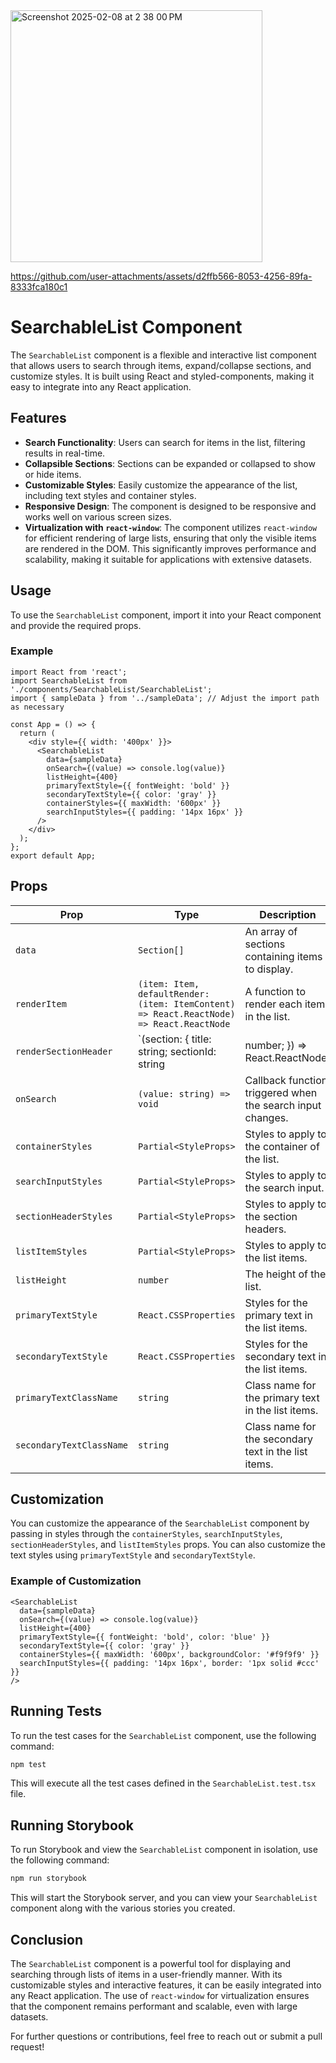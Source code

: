 
<img width="403" alt="Screenshot 2025-02-08 at 2 38 00 PM" src="https://github.com/user-attachments/assets/09e8a991-9652-42af-a038-f5e5b3215973" />


https://github.com/user-attachments/assets/d2ffb566-8053-4256-89fa-8333fca180c1


# SearchableList Component

The `SearchableList` component is a flexible and interactive list component that allows users to search through items, expand/collapse sections, and customize styles. It is built using React and styled-components, making it easy to integrate into any React application.

## Features

- **Search Functionality**: Users can search for items in the list, filtering results in real-time.
- **Collapsible Sections**: Sections can be expanded or collapsed to show or hide items.
- **Customizable Styles**: Easily customize the appearance of the list, including text styles and container styles.
- **Responsive Design**: The component is designed to be responsive and works well on various screen sizes.
- **Virtualization with `react-window`**: The component utilizes `react-window` for efficient rendering of large lists, ensuring that only the visible items are rendered in the DOM. This significantly improves performance and scalability, making it suitable for applications with extensive datasets.


## Usage

To use the `SearchableList` component, import it into your React component and provide the required props.

### Example

```tsx
import React from 'react';
import SearchableList from './components/SearchableList/SearchableList';
import { sampleData } from '../sampleData'; // Adjust the import path as necessary

const App = () => {
  return (
    <div style={{ width: '400px' }}>
      <SearchableList
        data={sampleData}
        onSearch={(value) => console.log(value)}
        listHeight={400}
        primaryTextStyle={{ fontWeight: 'bold' }}
        secondaryTextStyle={{ color: 'gray' }}
        containerStyles={{ maxWidth: '600px' }}
        searchInputStyles={{ padding: '14px 16px' }}
      />
    </div>
  );
};
export default App;
```

## Props

| Prop                     | Type                          | Description                                                                                     |
|--------------------------|-------------------------------|-------------------------------------------------------------------------------------------------|
| `data`                   | `Section[]`                  | An array of sections containing items to display.                                             |
| `renderItem`             | `(item: Item, defaultRender: (item: ItemContent) => React.ReactNode) => React.ReactNode` | A function to render each item in the list.                                                   |
| `renderSectionHeader`    | `(section: { title: string; sectionId: string | number; }) => React.ReactNode` | A function to render the section header.                                                      |
| `onSearch`               | `(value: string) => void`    | Callback function triggered when the search input changes.                                    |
| `containerStyles`        | `Partial<StyleProps>`        | Styles to apply to the container of the list.                                                 |
| `searchInputStyles`      | `Partial<StyleProps>`        | Styles to apply to the search input.                                                           |
| `sectionHeaderStyles`    | `Partial<StyleProps>`        | Styles to apply to the section headers.                                                        |
| `listItemStyles`         | `Partial<StyleProps>`        | Styles to apply to the list items.                                                             |
| `listHeight`             | `number`                     | The height of the list.                                                                         |
| `primaryTextStyle`       | `React.CSSProperties`        | Styles for the primary text in the list items.                                                |
| `secondaryTextStyle`     | `React.CSSProperties`        | Styles for the secondary text in the list items.                                              |
| `primaryTextClassName`   | `string`                     | Class name for the primary text in the list items.                                            |
| `secondaryTextClassName` | `string`                     | Class name for the secondary text in the list items.                                          |

## Customization

You can customize the appearance of the `SearchableList` component by passing in styles through the `containerStyles`, `searchInputStyles`, `sectionHeaderStyles`, and `listItemStyles` props. You can also customize the text styles using `primaryTextStyle` and `secondaryTextStyle`.

### Example of Customization

```tsx
<SearchableList
  data={sampleData}
  onSearch={(value) => console.log(value)}
  listHeight={400}
  primaryTextStyle={{ fontWeight: 'bold', color: 'blue' }}
  secondaryTextStyle={{ color: 'gray' }}
  containerStyles={{ maxWidth: '600px', backgroundColor: '#f9f9f9' }}
  searchInputStyles={{ padding: '14px 16px', border: '1px solid #ccc' }}
/>
```

## Running Tests

To run the test cases for the `SearchableList` component, use the following command:

```bash
npm test
```

This will execute all the test cases defined in the `SearchableList.test.tsx` file.

## Running Storybook

To run Storybook and view the `SearchableList` component in isolation, use the following command:

```bash
npm run storybook
```

This will start the Storybook server, and you can view your `SearchableList` component along with the various stories you created.

## Conclusion

The `SearchableList` component is a powerful tool for displaying and searching through lists of items in a user-friendly manner. With its customizable styles and interactive features, it can be easily integrated into any React application. The use of `react-window` for virtualization ensures that the component remains performant and scalable, even with large datasets.

For further questions or contributions, feel free to reach out or submit a pull request!
